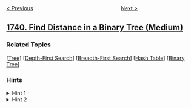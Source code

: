 <!--|This file generated by command(leetcode description); DO NOT EDIT.    |-->
<!--+----------------------------------------------------------------------+-->
<!--|@author    openset <openset.wang@gmail.com>                           |-->
<!--|@link      https://github.com/openset                                 |-->
<!--|@home      https://github.com/openset/leetcode                        |-->
<!--+----------------------------------------------------------------------+-->

[< Previous](../building-boxes "Building Boxes")
　　　　　　　　　　　　　　　　
[Next >](../find-total-time-spent-by-each-employee "Find Total Time Spent by Each Employee")

## [1740. Find Distance in a Binary Tree (Medium)](https://leetcode.com/problems/find-distance-in-a-binary-tree "找到二叉树中的距离")



### Related Topics
  [[Tree](../../tag/tree/README.md)]
  [[Depth-First Search](../../tag/depth-first-search/README.md)]
  [[Breadth-First Search](../../tag/breadth-first-search/README.md)]
  [[Hash Table](../../tag/hash-table/README.md)]
  [[Binary Tree](../../tag/binary-tree/README.md)]

### Hints
<details>
<summary>Hint 1</summary>
Get the LCA of p and q.
</details>

<details>
<summary>Hint 2</summary>
The answer is the sum of distances between p-LCA and q-LCA
</details>
